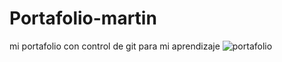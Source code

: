 # Portafolio-martin
mi portafolio
con control de git para mi aprendizaje
![portafolio](https://user-images.githubusercontent.com/91045865/155263988-cbee2bd8-c8ef-4aca-b8cb-d4075dc8f73e.png)
